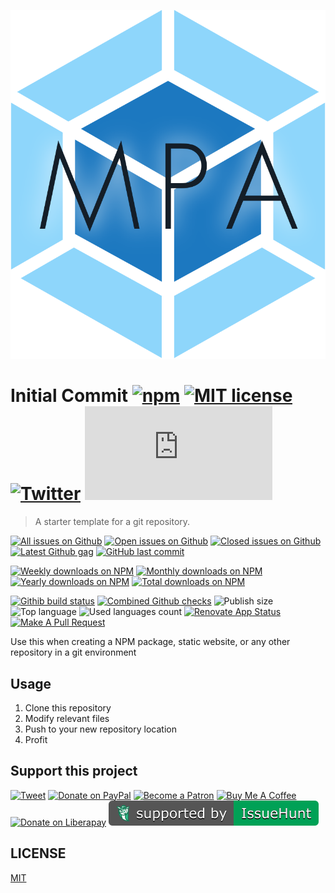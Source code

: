 [![Logo][logo-img]][logo-url]

# Initial Commit [![npm][npm-version-img]][npm-version-url] [![MIT license][license-img]][license-url] [![Twitter][twitter-img]][twitter-url] [![Analytics][analytics-img]][analytics-url]

> A starter template for a git repository.

[![All issues on Github][github-issues-img]][github-issues-url]
[![Open issues on Github][github-open-issues-img]][github-open-issues-url]
[![Closed issues on Github][github-closed-issues-img]][github-closed-issues-url]
[![Latest Github gag][github-tag-img]][github-tag-url]
[![GitHub last commit][last-commit-img]][last-commit-url]

[![Weekly downloads on NPM][npm-downloads-weekly-img]][npm-url]
[![Monthly downloads on NPM][npm-downloads-monthly-img]][npm-url]
[![Yearly downloads on NPM][npm-downloads-yearly-img]][npm-url]
[![Total downloads on NPM][npm-downloads-total-img]][npm-url]

[![Githib build status][github-status-img]][github-status-url]
[![Combined Github checks][github-checks-img]][github-checks-url]
![Publish size][publish-size-img]
![Top language][github-top-language-img]
![Used languages count][github-languages-img]
[![Renovate App Status][renovateapp-img]][renovateapp-url]
[![Make A Pull Request][prs-welcome-img]][prs-welcome-url]

Use this when creating a NPM package, static website, or any other repository in a git environment

## Usage

1. Clone this repository
2. Modify relevant files
3. Push to your new repository location
4. Profit

## Support this project

[![Tweet][tweet-img]][tweet-url]
[![Donate on PayPal][paypal-img]][paypal-url]
[![Become a Patron][patreon-img]][patreon-url]
[![Buy Me A Coffee][ko-fi-img]][ko-fi-url]
[![Donate on Liberapay][liberapay-img]][liberapay-url]
[![Donate on Issuehunt][issuehunt-img]][issuehunt-url]

## LICENSE

[MIT][license-url]

[logo-img]: https://raw.githubusercontent.com/scriptex/webpack-mpa/master/webpack-mpa.svg
[logo-url]: https://github.com/scriptex/webpack-mpa
[npm-version-img]: https://badgen.net/npm/v/webpack-mpa?icon=npm
[npm-version-url]: https://www.npmjs.com/package/webpack-mpa
[license-img]: https://badgen.net/npm/license/webpack-mpa
[license-url]: https://github.com/scriptex/webpack-mpa/blob/master/LICENSE
[twitter-url]: https://twitter.com/scriptexbg
[twitter-img]: https://badgen.net/twitter/follow/scriptexbg?icon=twitter&color=1da1f2&cache=300
[github-tag-img]: https://badgen.net/github/tag/scriptex/webpack-mpa?icon=github
[github-tag-url]: https://github.com/scriptex/webpack-mpa/releases/latest
[github-checks-img]: https://badgen.net/github/checks/scriptex/webpack-mpa?icon=github
[github-checks-url]: https://github.com/scriptex/webpack-mpa
[github-issues-img]: https://badgen.net/github/issues/scriptex/webpack-mpa?icon=github
[github-issues-url]: https://github.com/scriptex/webpack-mpa/issues
[github-open-issues-img]: https://badgen.net/github/open-issues/scriptex/webpack-mpa?icon=github
[github-open-issues-url]: https://github.com/scriptex/webpack-mpa/issues?q=is%3Aopen+is%3Aissue
[github-closed-issues-img]: https://badgen.net/github/closed-issues/scriptex/webpack-mpa?icon=github
[github-closed-issues-url]: https://github.com/scriptex/webpack-mpa/issues?q=is%3Aissue+is%3Aclosed
[last-commit-img]: https://badgen.net/github/last-commit/scriptex/webpack-mpa?icon=github
[last-commit-url]: https://github.com/scriptex/webpack-mpa/commits/master
[analytics-img]: https://ga-beacon.appspot.com/UA-83446952-1/github.com/scriptex/webpack-mpa/README.md
[analytics-url]: https://github.com/scriptex/webpack-mpa/
[npm-downloads-weekly-img]: https://badgen.net/npm/dw/webpack-mpa?icon=npm
[npm-downloads-monthly-img]: https://badgen.net/npm/dm/webpack-mpa?icon=npm
[npm-downloads-yearly-img]: https://badgen.net/npm/dy/webpack-mpa?icon=npm
[npm-downloads-total-img]: https://badgen.net/npm/dt/webpack-mpa?icon=npm
[npm-url]: https://www.npmjs.com/package/webpack-mpa
[tweet-img]: https://img.shields.io/badge/Tweet-Share_this_repository-blue.svg?style=flat-square&logo=twitter&color=38A1F3
[tweet-url]: https://twitter.com/intent/tweet?text=Checkout%20this%20awesome%20software%20project%3A&url=https%3A%2F%2Fgithub.com%2Fscriptex%2Fwebpack-mpa&via=scriptexbg&hashtags=software%2Cgithub%2Ccode%2Cawesome
[paypal-img]: https://img.shields.io/badge/Donate-Support_me_on_PayPal-blue.svg?style=flat-square&logo=paypal&color=222d65
[paypal-url]: https://www.paypal.me/scriptex
[patreon-img]: https://img.shields.io/badge/Become_Patron-Support_me_on_Patreon-blue.svg?style=flat-square&logo=patreon&color=e64413
[patreon-url]: https://www.patreon.com/atanas
[ko-fi-img]: https://img.shields.io/badge/Donate-Buy%20me%20a%20coffee-yellow.svg?logo=ko-fi
[ko-fi-url]: https://ko-fi.com/scriptex
[liberapay-img]: https://img.shields.io/liberapay/receives/scriptex.svg?logo=liberapay
[liberapay-url]: https://liberapay.com/scriptex
[issuehunt-img]: https://raw.githubusercontent.com/BoostIO/issuehunt-materials/master/v1/issuehunt-shield-v1.svg
[issuehunt-url]: https://issuehunt.io/r/scriptex/webpack-mpa
[publish-size-img]: https://badgen.net/packagephobia/publish/webpack-mpa
[renovateapp-img]: https://badgen.net/badge/renovate/enabled/green?cache=300
[renovateapp-url]: https://renovatebot.com
[prs-welcome-img]: https://badgen.net/badge/PRs/welcome/green?cache=300
[prs-welcome-url]: https://github.com/scriptex/webpack-mpa/pulls
[github-status-img]: https://badgen.net/github/status/scriptex/webpack-mpa?icon=github
[github-status-url]: https://github.com/scriptex/webpack-mpa/actions/workflows/build.yml
[github-languages-img]: https://img.shields.io/github/languages/count/scriptex/webpack-mpa
[github-top-language-img]: https://img.shields.io/github/languages/top/scriptex/webpack-mpa
